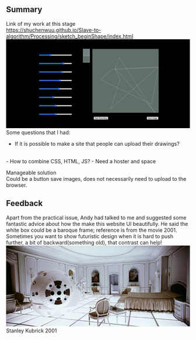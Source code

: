 ## Summary

Link of my work at this stage
</br>
https://shuchenwuu.github.io/Slave-to-algorithm/Processing/sketch_beginShape/index.html
![](https://github.com/ShuchenWuu/Slave-to-algorithm/blob/master/week%2010/Screen%20Shot%202020-10-04%20at%2014.03.46.png)
</br>
Some questions that I had:
</br>
- If it is possible to make a site that people can upload their drawings?
</br>
- How to combine CSS, HTML, JS?
- Need a hoster and space

Manageable solution
</br>
Could be a button save images, does not necessarily need to upload to the browser.

## Feedback
Apart from the practical issue, Andy had talked to me and suggested some fantastic advice about how the make this website UI beautifully. He said the white box could be a baroque frame; reference is from the movie 2001. Sometimes you want to show futuristic design when it is hard to push further, a bit of backward(something old), that contrast can help!
![](https://github.com/ShuchenWuu/Slave-to-algorithm/blob/master/week%2010/shutterstock_5886285bb.jpg)
</br>
Stanley Kubrick 2001

